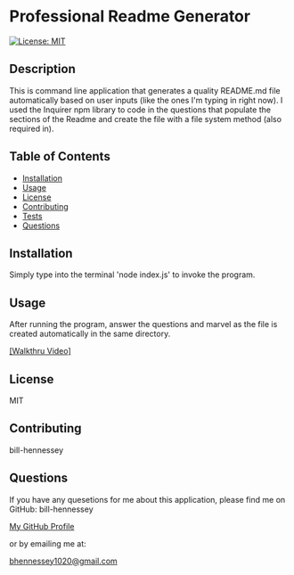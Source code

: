# Professional Readme Generator

[![License: MIT](https://img.shields.io/badge/License-MIT-yellow.svg)](https://opensource.org/licenses/MIT)

## Description

This is command line application that generates a quality README.md file automatically based on user inputs (like the ones I'm typing in right now). I used the Inquirer npm library to code in the questions that populate the sections of the Readme and create the file with a file system method (also required in).

## Table of Contents

- [Installation](#installation)
- [Usage](#usage)
- [License](#license)
- [Contributing](#contributing)
- [Tests](#tests)
- [Questions](#questions)

## Installation

Simply type into the terminal 'node index.js' to invoke the program.

## Usage

After running the program, answer the questions and marvel as the file is created automatically in the same directory.

[[Walkthru Video]](https://drive.google.com/file/d/1qvluAA99qVYCZbtqsCVMVKTH35qnCvLu/view)

## License

MIT

## Contributing

bill-hennessey

## Questions

If you have any quesetions for me about this application, please find me on GitHub:
bill-hennessey

[My GitHub Profile](https://github.com/bill-hennessey)

or by emailing me at:

bhennessey1020@gmail.com
